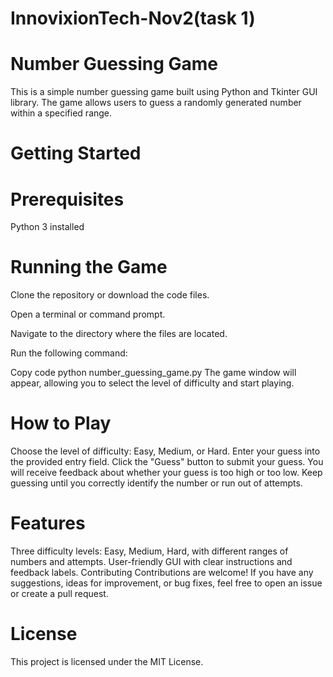 # InnovixionTech-Nov2(task 1)
# Number Guessing Game
This is a simple number guessing game built using Python and Tkinter GUI library. The game allows users to guess a randomly generated number within a specified range.

# Getting Started
# Prerequisites
Python 3 installed

# Running the Game
Clone the repository or download the code files.

Open a terminal or command prompt.

Navigate to the directory where the files are located.

Run the following command:

Copy code
python number_guessing_game.py
The game window will appear, allowing you to select the level of difficulty and start playing.

# How to Play
Choose the level of difficulty: Easy, Medium, or Hard.
Enter your guess into the provided entry field.
Click the "Guess" button to submit your guess.
You will receive feedback about whether your guess is too high or too low.
Keep guessing until you correctly identify the number or run out of attempts.

# Features
Three difficulty levels: Easy, Medium, Hard, with different ranges of numbers and attempts.
User-friendly GUI with clear instructions and feedback labels.
Contributing
Contributions are welcome! If you have any suggestions, ideas for improvement, or bug fixes, feel free to open an issue or create a pull request.

# License
This project is licensed under the MIT License.

